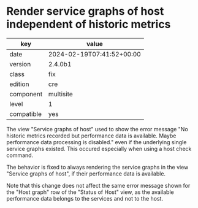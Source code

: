 [//]: # (werk v2)
# Render service graphs of host independent of historic metrics

key        | value
---------- | ---
date       | 2024-02-19T07:41:52+00:00
version    | 2.4.0b1
class      | fix
edition    | cre
component  | multisite
level      | 1
compatible | yes

The view "Service graphs of host" used to show the error message "No historic metrics recorded but performance data is available. Maybe performance data processing is disabled." even if the underlying single service graphs existed.
This occured especially when using a host check command.

The behavior is fixed to always rendering the service graphs in the view "Service graphs of host", if their performance data is available.

Note that this change does not affect the same error message shown for the "Host graph" row of the "Status of Host" view, as the available performance data belongs to the services and not to the host.


